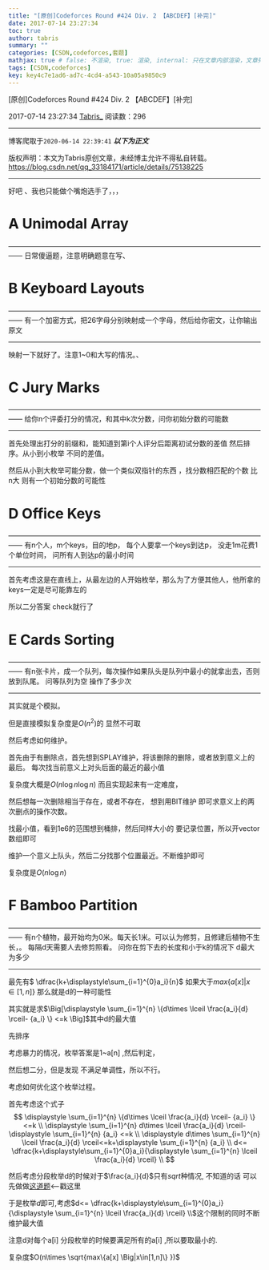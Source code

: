 ```yaml
---
title: "[原创]Codeforces Round #424 Div. 2 【ABCDEF】[补完]"
date: 2017-07-14 23:27:34
toc: true
author: tabris
summary: ""
categories: [CSDN,codeforces,套题]
mathjax: true # false: 不渲染, true: 渲染, internal: 只在文章内部渲染，文章列表中不渲染
tags: [CSDN,codeforces]
key: key4c7e1ad6-ad7c-4cd4-a543-10a05a9850c9
---
```


[原创]Codeforces Round #424 Div. 2 【ABCDEF】[补完]

2017-07-14 23:27:34  [Tabris_](https://me.csdn.net/qq_33184171) 阅读数：296

---

博客爬取于`2020-06-14 22:39:41`
***以下为正文***

版权声明：本文为Tabris原创文章，未经博主允许不得私自转载。
https://blog.csdn.net/qq_33184171/article/details/75138225

<!-- more -->

---

好吧 、我也只能做个嘴炮选手了，，，


# A	Unimodal Array
——————————————————————————————————————
日常傻逼题，注意明确题意在写、



# B	Keyboard Layouts
——————————————————————————————————————
有一个加密方式，把26字母分别映射成一个字母，然后给你密文，让你输出原文

----

映射一下就好了。注意1~0和大写的情况。、


# C	Jury Marks
——————————————————————————————————————
给你n个评委打分的情况，和其中k次分数，问你初始分数的可能数

---

首先处理出打分的前缀和，能知道到第i个人评分后距离初试分数的差值
然后排序。从小到小枚举 不同的差值。

然后从小到大枚举可能分数，做一个类似双指针的东西 ，找分数相匹配的个数 比n大 则有一个初始分数的可能性


# D	Office Keys
——————————————————————————————————————
有n个人，m个keys，目的地p，
每个人要拿一个keys到达p，
没走1m花费1个单位时间，
问所有人到达p的最小时间

----

首先考虑这是在直线上，从最左边的人开始枚举，那么为了方便其他人，他所拿的keys一定是尽可能靠左的

所以二分答案 check就行了

# E	Cards Sorting
——————————————————————————————————————
有n张卡片，成一个队列，每次操作如果队头是队列中最小的就拿出去，否则放到队尾。
问等队列为空 操作了多少次

---
其实就是个模拟。

但是直接模拟复杂度是$O(n^2)$的 显然不可取

然后考虑如何维护。

首先由于有删除点，首先想到SPLAY维护，将该删除的删除，或者放到意义上的最后。
每次找当前意义上对头后面的最近的最小值

复杂度大概是$O(n\log n\log n)$ 而且实现起来有一定难度，

然后想每一次删除相当于存在，或者不存在， 想到用BIT维护 即可求意义上的两次删点的操作次数。

找最小值，看到1e6的范围想到桶排，然后同样大小的 要记录位置，所以开vector数组即可

维护一个意义上队头，然后二分找那个位置最近。不断维护即可

复杂度是$O(n\log n)$




# F	Bamboo Partition
——————————————————————————————————————
有n个植物，最开始均为0米。每天长1米。可以认为修剪，且修建后植物不生长，。
每隔d天需要人去修剪照看。
问你在剪下去的长度和小于k的情况下 d最大为多少

----
最先有$ \dfrac{k+\displaystyle\sum_{i=1}^{0}a_i}{n}$ 如果大于$max\{a[x] \Big|x\in[1,n]\}$ 那么就是d的一种可能性

其实就是求$\Big[\displaystyle \sum_{i=1}^{n} \{d\times \lceil \frac{a_i}{d} \rceil- {a_i} \} <=k \Big]$其中d的最大值

先排序

考虑暴力的情况，枚举答案是1~a[n] ,然后判定，

然后想二分，但是发现 不满足单调性，所以不行。

考虑如何优化这个枚举过程。

首先考虑这个式子
$$
\displaystyle \sum_{i=1}^{n} \{d\times \lceil \frac{a_i}{d} \rceil- {a_i} \} <=k \\ \displaystyle \sum_{i=1}^{n} d\times \lceil \frac{a_i}{d} \rceil-\displaystyle \sum_{i=1}^{n} {a_i}  <=k \\ \displaystyle d\times \sum_{i=1}^{n} \lceil \frac{a_i}{d} \rceil<=k+\displaystyle \sum_{i=1}^{n} {a_i}   \\ d<= \dfrac{k+\displaystyle\sum_{i=1}^{0}a_i}{\displaystyle \sum_{i=1}^{n} \lceil \frac{a_i}{d} \rceil}   \\
$$

然后考虑分段枚举d的时候对于$\frac{a_i}{d}$只有$sqrt{}$种情况, 不知道的话 可以先做做[这道题](https://vjudge.net/problem/HYSBZ-1257)<--戳这里

于是枚举$d$即可,考虑$d<= \dfrac{k+\displaystyle\sum_{i=1}^{0}a_i}{\displaystyle \sum_{i=1}^{n} \lceil \frac{a_i}{d} \rceil}   \\$这个限制的同时不断维护最大值

注意d对每个a[i] 分段枚举的时候要满足所有的a[i]	 ,所以要取最小的.

复杂度$O(n\times \sqrt{max\{a[x] \Big|x\in[1,n]\} })$
